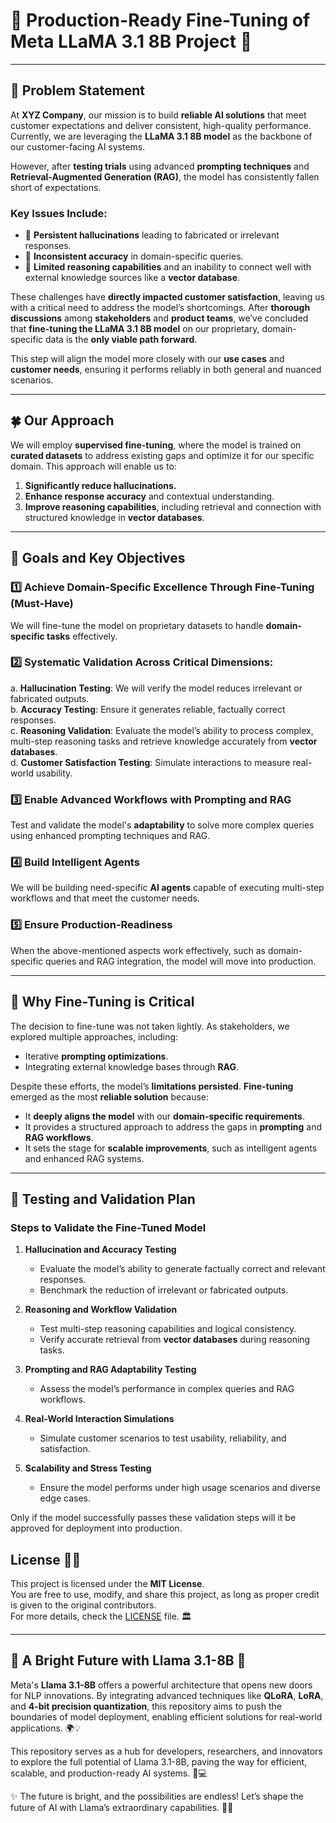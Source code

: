 # 🌿 **Production-Ready Fine-Tuning of Meta LLaMA 3.1 8B Project** 🌿  

---

## 🚩 **Problem Statement**  

At **XYZ Company**, our mission is to build **reliable AI solutions** that meet customer expectations and deliver consistent, high-quality performance. Currently, we are leveraging the **LLaMA 3.1 8B model** as the backbone of our customer-facing AI systems.  

However, after **testing trials** using advanced **prompting techniques** and **Retrieval-Augmented Generation (RAG)**, the model has consistently fallen short of expectations.  

### **Key Issues Include:**  
- 🍂 **Persistent hallucinations** leading to fabricated or irrelevant responses.  
- 🍂 **Inconsistent accuracy** in domain-specific queries.  
- 🍂 **Limited reasoning capabilities** and an inability to connect well with external knowledge sources like a **vector database**.  

These challenges have **directly impacted customer satisfaction**, leaving us with a critical need to address the model’s shortcomings. After **thorough discussions** among **stakeholders** and **product teams**, we’ve concluded that **fine-tuning the LLaMA 3.1 8B model** on our proprietary, domain-specific data is the **only viable path forward**.  

This step will align the model more closely with our **use cases** and **customer needs**, ensuring it performs reliably in both general and nuanced scenarios.  

---

## 🍀 **Our Approach**  

We will employ **supervised fine-tuning**, where the model is trained on **curated datasets** to address existing gaps and optimize it for our specific domain. This approach will enable us to:  
1.  **Significantly reduce hallucinations.**  
2.  **Enhance response accuracy** and contextual understanding.  
3.  **Improve reasoning capabilities**, including retrieval and connection with structured knowledge in **vector databases**.  

---

## 🌱 **Goals and Key Objectives**  

### 1️⃣ **Achieve Domain-Specific Excellence Through Fine-Tuning (Must-Have)**  
We will fine-tune the model on proprietary datasets to handle **domain-specific tasks** effectively.  

### 2️⃣ **Systematic Validation Across Critical Dimensions:**  
a. **Hallucination Testing**: We will verify the model reduces irrelevant or fabricated outputs.  
b. **Accuracy Testing**: Ensure it generates reliable, factually correct responses.  
c. **Reasoning Validation**: Evaluate the model’s ability to process complex, multi-step reasoning tasks and retrieve knowledge accurately from **vector databases**.  
d. **Customer Satisfaction Testing**: Simulate interactions to measure real-world usability.  

### 3️⃣ **Enable Advanced Workflows with Prompting and RAG**  
Test and validate the model's **adaptability** to solve more complex queries using enhanced prompting techniques and RAG.  

### 4️⃣ **Build Intelligent Agents**  
We will be building need-specific **AI agents** capable of executing multi-step workflows and that meet the customer needs.  

### 5️⃣ **Ensure Production-Readiness**  
When the above-mentioned aspects work effectively, such as domain-specific queries and RAG integration, the model will move into production.  

---

## 🌼 **Why Fine-Tuning is Critical**  

The decision to fine-tune was not taken lightly. As stakeholders, we explored multiple approaches, including:  
- Iterative **prompting optimizations**.  
- Integrating external knowledge bases through **RAG**.  

Despite these efforts, the model’s **limitations persisted**. **Fine-tuning** emerged as the most **reliable solution** because:  
- It **deeply aligns the model** with our **domain-specific requirements**.  
- It provides a structured approach to address the gaps in **prompting** and **RAG workflows**.  
- It sets the stage for **scalable improvements**, such as intelligent agents and enhanced RAG systems.  

---

## 🌳 **Testing and Validation Plan**  

### **Steps to Validate the Fine-Tuned Model**  

1. **Hallucination and Accuracy Testing**  
   - Evaluate the model’s ability to generate factually correct and relevant responses.  
   - Benchmark the reduction of irrelevant or fabricated outputs.  

2. **Reasoning and Workflow Validation**  
   - Test multi-step reasoning capabilities and logical consistency.  
   - Verify accurate retrieval from **vector databases** during reasoning tasks.  

3. **Prompting and RAG Adaptability Testing**  
   - Assess the model’s performance in complex queries and RAG workflows.  

4. **Real-World Interaction Simulations**  
   - Simulate customer scenarios to test usability, reliability, and satisfaction.  

5. **Scalability and Stress Testing**  
   - Ensure the model performs under high usage scenarios and diverse edge cases.  

Only if the model successfully passes these validation steps will it be approved for deployment into production.  




## License 📜✨

This project is licensed under the **MIT License**.  
You are free to use, modify, and share this project, as long as proper credit is given to the original contributors.  
For more details, check the [LICENSE](LICENSE) file. 🏛️  

---

## 🌠 A Bright Future with Llama 3.1-8B 🌠

Meta's **Llama 3.1-8B** offers a powerful architecture that opens new doors for NLP innovations. By integrating advanced techniques like **QLoRA**, **LoRA**, and **4-bit precision quantization**, this repository aims to push the boundaries of model deployment, enabling efficient solutions for real-world applications. 🌍💡  

This repository serves as a hub for developers, researchers, and innovators to explore the full potential of Llama 3.1-8B, paving the way for efficient, scalable, and production-ready AI systems. 🚀💻  

✨ The future is bright, and the possibilities are endless! Let’s shape the future of AI with Llama’s extraordinary capabilities. 🎇🎆

